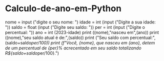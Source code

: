 # Calculo-de-ano-em-Python
nome = input ("digite o seu nome: ")
idade = int (input ("Digite a sua idade: "))
saldo = float (input ("Digite seu saldo: "))
per = int (input ("Digite o percentual: "))
ano = int (2023-idade)
print ((nome),"nasceu em",(ano))
print ((nome),"seu saldo atual é de:",(saldo))
print ("Seu saldo com percentual:",(saldo+saldo*per/100))
print (f"Você, {nome}, que nasceu em {ano}, detem de um percentual de {per}% acrecentado em seu saldo totalizando R${saldo+saldo*per/100}.")
